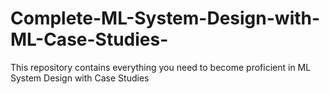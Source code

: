 # Complete-ML-System-Design-with-ML-Case-Studies-
This repository contains everything you need to become proficient in ML System Design with Case Studies
